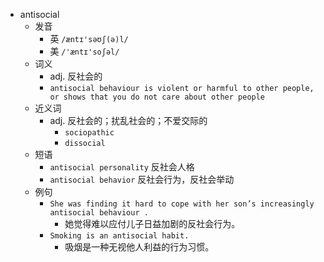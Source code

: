 - antisocial
  - 发音
    - 英 `/æntɪ'səʊʃ(ə)l/`
    - 美 `/'æntɪ'soʃəl/`
  - 词义
    - adj. 反社会的
    - `antisocial behaviour is violent or harmful to other people, or shows that you do not care about other people`
  - 近义词
    - adj. 反社会的；扰乱社会的；不爱交际的
      - `sociopathic`
      - `dissocial`
  - 短语
    - `antisocial personality` 反社会人格 
    - `antisocial behavior` 反社会行为，反社会举动 
  - 例句
    - `She was finding it hard to cope with her son’s increasingly antisocial behaviour .`
      - 她觉得难以应付儿子日益加剧的反社会行为。
    - `Smoking is an antisocial habit.`
      - 吸烟是一种无视他人利益的行为习惯。

